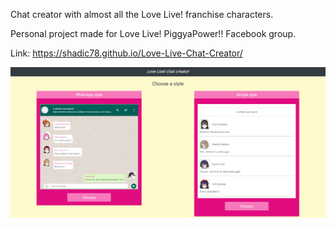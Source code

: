 Chat creator with almost all the Love Live! franchise characters.

Personal project made for Love Live! PiggyaPower!! Facebook group.

Link: https://shadic78.github.io/Love-Live-Chat-Creator/

![](img/ScreenReadme.png)
